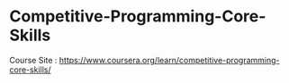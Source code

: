 # Competitive-Programming-Core-Skills
Course Site : https://www.coursera.org/learn/competitive-programming-core-skills/ 

